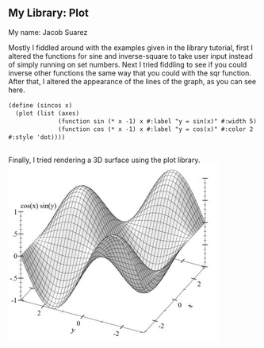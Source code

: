 ## My Library: Plot
My name: Jacob Suarez

  Mostly I fiddled around with the examples given in the library tutorial, first I altered the functions for sine and inverse-square to take user input instead of simply running on set numbers. Next I tried fiddling to see if you could inverse other functions the same way that you could with the sqr function. After that, I altered the appearance of the lines of the graph, as you can see here.
```
(define (sincos x)
  (plot (list (axes)
              (function sin (* x -1) x #:label "y = sin(x)" #:width 5)
              (function cos (* x -1) x #:label "y = cos(x)" #:color 2 #:style 'dot))))
              
```              

Finally, I tried rendering a 3D surface using the plot library. 
![Figure 1](/figure1.jpg)

